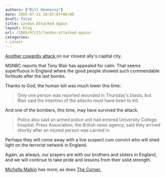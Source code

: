 ```yaml
---
authors: ["Bill Hennessy"]
date: 2005-07-21 18:07:07+00:00
draft: false
title: London Attacked Again
layout: blog
url: /2005/07/21/london-attacked-again/
categories:
- Latest
---
```


[Another cowardly attack ](https://www.msnbc.msn.com/id/8655541/)on our closest ally's capital city.

MSNBC reports that Tony Blair has appealed for calm.  That seems superfluous in England where the good people showed such commendable fortitude after the last bombs.

Thanks to God, the human toll was much lower this time:



> Only one person was reported wounded in Thursday's blasts, but Blair said the intention of the attacks must have been to kill. 



And one of the bombers, this time, may have survived the attack.



> Police also said an armed police unit had entered University College hospital. Press Association, the British news agency, said they arrived shortly after an injured person was carried in.



Perhaps they will come away with a live suspect _cum_ convict who will shed light on the terrorist network in England.

Again, as always, our prayers are with our brothers and sisters in England, and we will continue to take pride and lessons from their solid strength.

[Michelle Malkin](https://michellemalkin.com/archives/003071.htm) has more, as does [The Corner.](https://corner.nationalreview.com/)





